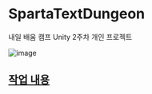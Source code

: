 # SpartaTextDungeon
 내일 배움 캠프 Unity 2주차 개인 프로젝트

![image](https://github.com/seungdo1234/SpartaTextDungeon/assets/86179438/f198f9ed-7d70-47f8-aa94-34215ad7aae2)

## [작업 내용](https://www.notion.so/teamsparta/d82cf75d085742d1ad93b9f7f80ef084?v=e010282333e34e31a633219ca01de4f3)
